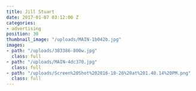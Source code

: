 ```yaml
---
title: Jill Stuart
date: 2017-01-07 03:12:00 Z
categories:
- advertising
position: 30
thumbnail_image: "/uploads/MAIN-1b042b.jpg"
images:
- path: "/uploads/383386-800w.jpg"
  class: full
- path: "/uploads/MAIN-4dc370.jpg"
  class: full
- path: "/uploads/Screen%20Shot%202016-10-26%20at%201.48.14%20PM.png"
  class: full
---
```


